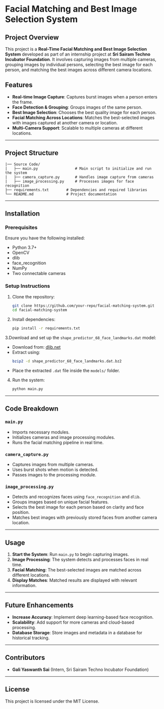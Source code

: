 # Facial Matching and Best Image Selection System

## Project Overview
This project is a **Real-Time Facial Matching and Best Image Selection System** developed as part of an internship project at **Sri Sairam Techno Incubator Foundation**. It involves capturing images from multiple cameras, grouping images by individual persons, selecting the best image for each person, and matching the best images across different camera locations.

## Features
- **Real-time Image Capture**: Captures burst images when a person enters the frame.
- **Face Detection & Grouping**: Groups images of the same person.
- **Best Image Selection**: Chooses the best quality image for each person.
- **Facial Matching Across Locations**: Matches the best-selected images with images captured at another camera or location.
- **Multi-Camera Support**: Scalable to multiple cameras at different locations.

---

## Project Structure
```
|── Source Code/ 
|   ├── main.py                 # Main script to initialize and run the system
|   ├── camera_capture.py       # Handles image capture from cameras
|   ├── image_processing.py     # Processes images for face recognition
├── requirements.txt        # Dependencies and required libraries
└── README.md               # Project documentation
```

---

## Installation
### Prerequisites
Ensure you have the following installed:
- Python 3.7+
- OpenCV
- dlib
- face_recognition
- NumPy
- Two connectable cameras


### Setup Instructions
1. Clone the repository:
   ```sh
   git clone https://github.com/your-repo/facial-matching-system.git
   cd facial-matching-system
   ```
2. Install dependencies:
   ```sh
   pip install -r requirements.txt
   ```
 3.Download and set up the `shape_predictor_68_face_landmarks.dat` model:
   - Download from: [dlib.net](http://dlib.net/files/shape_predictor_68_face_landmarks.dat.bz2)
   - Extract using:
     ```sh
     bzip2 -d shape_predictor_68_face_landmarks.dat.bz2
     ```
   - Place the extracted `.dat` file inside the `models/` folder.
   
4. Run the system:
   ```sh
   python main.py
   ```

---

## Code Breakdown
### `main.py`
- Imports necessary modules.
- Initializes cameras and image processing modules.
- Runs the facial matching pipeline in real time.

### `camera_capture.py`
- Captures images from multiple cameras.
- Uses burst shots when motion is detected.
- Passes images to the processing module.

### `image_processing.py`
- Detects and recognizes faces using `face_recognition` and `dlib`.
- Groups images based on unique facial features.
- Selects the best image for each person based on clarity and face position.
- Matches best images with previously stored faces from another camera location.

---

## Usage
1. **Start the System**: Run `main.py` to begin capturing images.
2. **Image Processing**: The system detects and processes faces in real time.
3. **Facial Matching**: The best-selected images are matched across different locations.
4. **Display Matches**: Matched results are displayed with relevant information.

---

## Future Enhancements
- **Increase Accuracy**: Implement deep learning-based face recognition.
- **Scalability**: Add support for more cameras and cloud-based processing.
- **Database Storage**: Store images and metadata in a database for historical tracking.

---

## Contributors
- **Gali Yaswanth Sai** (Intern, Sri Sairam Techno Incubator Foundation)

---

## License
This project is licensed under the MIT License.




   
